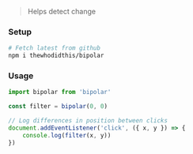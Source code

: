 > Helps detect change

### Setup
```sh
# Fetch latest from github
npm i thewhodidthis/bipolar
```

### Usage
```js
import bipolar from 'bipolar'

const filter = bipolar(0, 0)

// Log differences in position between clicks
document.addEventListener('click', ({ x, y }) => {
    console.log(filter(x, y))
})
```
